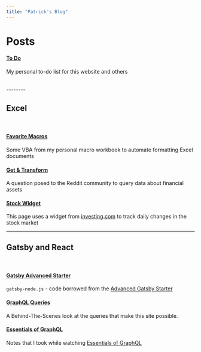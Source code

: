 ```yaml
---
title: "Patrick's Blog"
---
```


# Posts

#### [To Do](/docs/pages/Checklist/)

My personal to-do list for this website and others

<br/>
--------

## Excel
<br/>

#### [Favorite Macros](/docs/pages/FavoriteMacros/)

Some VBA from my personal macro workbook to automate formatting Excel documents

#### [Get & Transform](/docs/pages/Get&Transform/)

A question posed to the Reddit community to query data about financial assets

#### [Stock Widget](/docs/pages/FinanceWidgets/)

This page uses a widget from [investing.com](https://www.investing.com?utm_source=WMT&amp;utm_medium=referral&amp;utm_campaign=LEADING_STOCKS&amp;utm_content=Footer%20Link) to track daily changes in the stock market

--------

## Gatsby and React

<br/>

#### [Gatsby Advanced Starter](/docs/pages/Gatsby-Advanced/)

`gatsby-node.js` - code borrowed from the [Advanced Gatsby Starter](https://raw.githubusercontent.com/Vagr9K/gatsby-advanced-starter/master/gatsby-node.js)

#### [GraphQL Queries](/docs/pages/GraphQLQueries/)

A Behind-The-Scenes look at the queries that make this site possible.

#### [Essentials of GraphQL](/docs/pages/LyndaGQL/)

Notes that I took while watching [Essentials of GraphQL](https://www.linkedin.com/learning/graphql-essential-training/data-persistence-with-sql)
